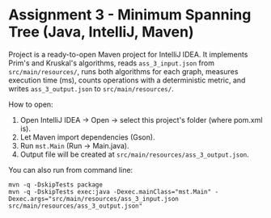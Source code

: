 # Assignment 3 - Minimum Spanning Tree (Java, IntelliJ, Maven)

Project is a ready-to-open Maven project for IntelliJ IDEA. It implements Prim's and Kruskal's algorithms,
reads `ass_3_input.json` from `src/main/resources/`, runs both algorithms for each graph, measures execution time (ms),
counts operations with a deterministic metric, and writes `ass_3_output.json` to `src/main/resources/`.

How to open:
1. Open IntelliJ IDEA -> Open -> select this project's folder (where pom.xml is).
2. Let Maven import dependencies (Gson).
3. Run `mst.Main` (Run -> Main.java).
4. Output file will be created at `src/main/resources/ass_3_output.json`.

You can also run from command line:
```
mvn -q -DskipTests package
mvn -q -DskipTests exec:java -Dexec.mainClass="mst.Main" -Dexec.args="src/main/resources/ass_3_input.json src/main/resources/ass_3_output.json"
```

